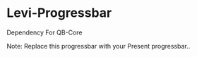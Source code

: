 # Levi-Progressbar

Dependency For QB-Core

Note: Replace this progressbar with your Present progressbar..
